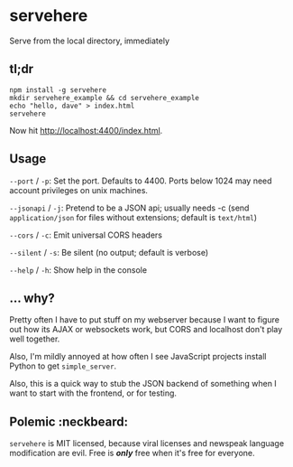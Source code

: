 # servehere
Serve from the local directory, immediately

## tl;dr

```
npm install -g servehere
mkdir servehere_example && cd servehere_example
echo "hello, dave" > index.html
servehere
```

Now hit [http://localhost:4400/index.html](http://localhost:4400/index.html).





## Usage

`--port` / `-p`: Set the port.  Defaults to 4400.  Ports below 1024 may need account privileges on unix machines.

`--jsonapi` / `-j`: Pretend to be a JSON api; usually needs -c (send `application/json` for files without extensions; default is `text/html`)

`--cors` / `-c`: Emit universal CORS headers

`--silent` / `-s`: Be silent (no output; default is verbose)

`--help` / `-h`: Show help in the console





## ... why?

Pretty often I have to put stuff on my webserver because I want to figure out how its AJAX or websockets work, but CORS and localhost don't play well together.

Also, I'm mildly annoyed at how often I see JavaScript projects install Python to get `simple_server`.

Also, this is a quick way to stub the JSON backend of something when I want to start with the frontend, or for testing.





Polemic :neckbeard:
-------------------

`servehere` is MIT licensed, because viral licenses and newspeak language modification are evil.  Free is ***only*** free when it's free for everyone.
